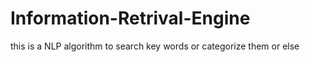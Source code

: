 # Information-Retrival-Engine
this is a NLP algorithm to search key words or categorize them or else
